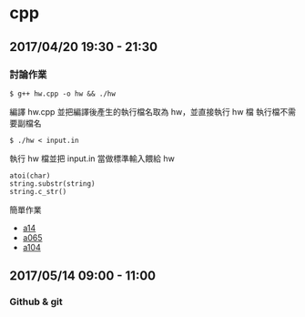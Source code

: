 # cpp

## 2017/04/20 19:30 - 21:30
### 討論作業

```
$ g++ hw.cpp -o hw && ./hw
```

編譯 hw.cpp 並把編譯後產生的執行檔名取為 hw，並直接執行 hw 檔
執行檔不需要副檔名

```
$ ./hw < input.in
```

執行 hw 檔並把 input.in 當做標準輸入餵給 hw

```
atoi(char)
string.substr(string)
string.c_str()
```

簡單作業

- [a14](https://zerojudge.tw/ShowProblem?problemid=a149)
- [a065](https://zerojudge.tw/ShowProblem?problemid=a065)
- [a104](https://zerojudge.tw/ShowProblem?problemid=a104)

## 2017/05/14 09:00 - 11:00

### Github & git
